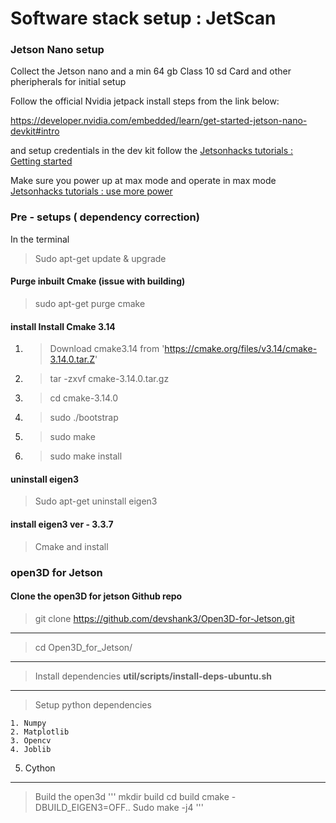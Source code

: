 # Software stack setup : JetScan

### Jetson Nano setup 

Collect the Jetson nano and a min 64 gb Class 10 sd Card and other pheripherals for initial setup

Follow the official Nvidia jetpack install steps from the link below:

https://developer.nvidia.com/embedded/learn/get-started-jetson-nano-devkit#intro

and setup credentials in the dev kit follow the [Jetsonhacks tutorials : Getting started ](https://www.youtube.com/watch?v=km0yT99eVTY)

Make sure you power up at max mode and operate in max mode [Jetsonhacks tutorials : use more power](https://www.youtube.com/watch?v=jq1OqBe267A)

### Pre - setups ( dependency correction)

In the terminal

>Sudo apt-get update & upgrade

#### Purge inbuilt Cmake (issue with building) 
>sudo apt-get purge cmake

#### install Install Cmake 3.14

1. >Download cmake3.14 from 'https://cmake.org/files/v3.14/cmake-3.14.0.tar.Z'
2. >tar -zxvf cmake-3.14.0.tar.gz
3. >cd cmake-3.14.0
4. >sudo ./bootstrap 
5. >sudo make
6. >sudo make install

#### uninstall eigen3

>Sudo apt-get uninstall eigen3

#### install eigen3 ver - 3.3.7

>Cmake and install

### open3D for Jetson  

#### Clone the open3D for jetson Github repo

>git clone https://github.com/devshank3/Open3D-for-Jetson.git
-------------------------------------------------------------
>cd Open3D_for_Jetson/
-------------------------------------------------------------
>Install dependencies **util/scripts/install-deps-ubuntu.sh**
-------------------------------------------------------------
>Setup python dependencies 

	1. Numpy
	2. Matplotlib
	3. Opencv 
	4. Joblib
  5. Cython
  
-------------------------------------------------------------

>Build the open3d 
'''
mkdir build
cd build
cmake -DBUILD_EIGEN3=OFF..
Sudo make -j4 
 '''

